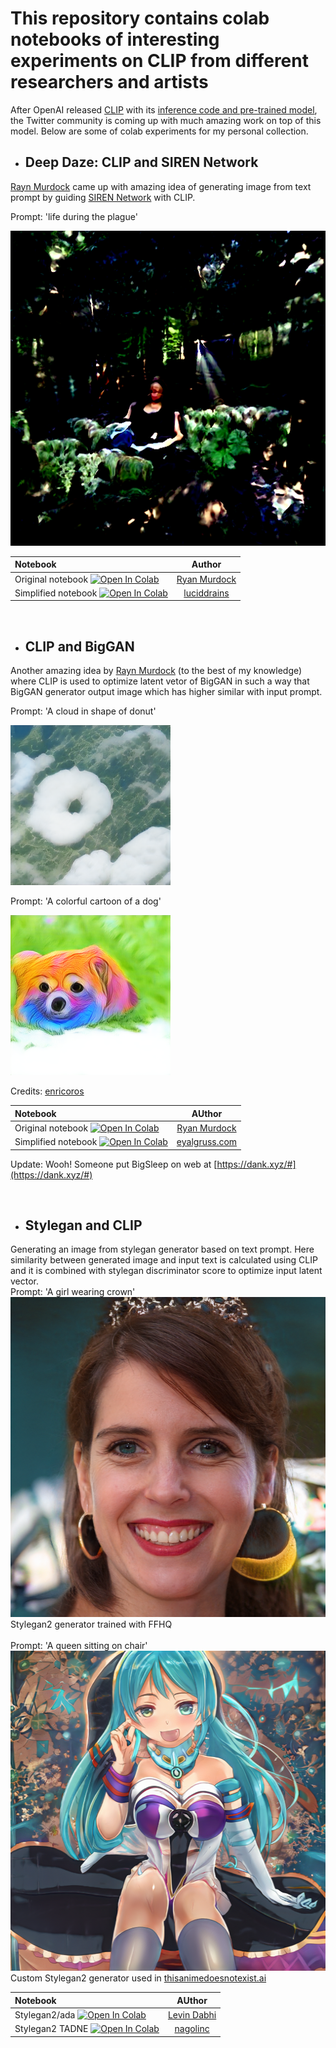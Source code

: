 # This repository contains colab notebooks of interesting experiments on CLIP from different researchers and artists

After OpenAI released [CLIP](https://cdn.openai.com/papers/Learning_Transferable_Visual_Models_From_Natural_Language_Supervision.pdf) with its [inference code and pre-trained model](https://github.com/openai/CLIP), the Twitter community is coming up with much amazing work on top of this model. Below are some of colab experiments for my personal collection.


- ## Deep Daze: CLIP and SIREN Network

[Rayn Murdock](https://twitter.com/advadnoun) came up with amazing idea of generating image from text prompt by guiding [SIREN Network](https://vsitzmann.github.io/siren/) with CLIP.

Prompt: 'life during the plague'

![life during the plague](images/DeepDaze_life-during-the-plague.png)

[colab-badge]: <https://colab.research.google.com/assets/colab-badge.svg>

| Notebook | Author |
| :--- | :---:      |
| Original notebook [![Open In Colab][colab-badge]](https://colab.research.google.com/github/levindabhi/CLIP-Notebooks/blob/main/CLIP_%26_gradient_ascent_for_text_to_image_(Deep_Daze%20).ipynb) | [Ryan Murdock](https://twitter.com/advadnoun)
| Simplified notebook [![Open In Colab][colab-badge]](https://colab.research.google.com/github/levindabhi/CLIP-Notebooks/blob/main/Deep_Daze.ipynb) | [luciddrains](https://github.com/lucidrains/deep-daze)


<br>

- ## CLIP and BigGAN

Another amazing idea by [Rayn Murdock](https://twitter.com/advadnoun) (to the best of my knowledge) where CLIP is used to optimize latent vetor of BigGAN in such a way that BigGAN generator output image which has higher similar with input prompt.

Prompt: 'A cloud in shape of donut'

![A-clouds-in-the-shape-of-a-donut](images/BigSleep_A-clouds-in-the-shape-of-a-donut.png)

Prompt: 'A colorful cartoon of a dog'

![BigSleep_a-colorful-cartoon-of-a-dog](images/BigSleep_a-colorful-cartoon-of-a-dog.png)

Credits: [enricoros](https://github.com/lucidrains/big-sleep/issues/13)

| Notebook | AUthor |
| :--- | :---:      |
| Original notebook [![Open In Colab][colab-badge]](https://colab.research.google.com/github/levindabhi/CLIP-Notebooks/blob/main/The_Big_Sleep_BigGANxCLIP.ipynb) | [Ryan Murdock](https://twitter.com/advadnoun)
| Simplified notebook [![Open In Colab][colab-badge]](https://colab.research.google.com/github/levindabhi/CLIP-Notebooks/blob/main/ClipBigGAN.ipynb) | [eyalgruss.com](https://twitter.com/eyaler)

Update: Wooh! Someone put BigSleep on web at [https://dank.xyz/#](https://dank.xyz/#)

<br>

- ## Stylegan and CLIP
Generating an image from stylegan generator based on text prompt. Here similarity between generated image and input text is calculated using CLIP and it is combined with stylegan discriminator score to optimize input latent vector.
<br>
Prompt: 'A girl wearing crown'
<br>
<img src="images/stylegan_A-Queen-wearing-crown.png" alt="A-Queen-wearing-crown" width="512" height="512">
<br>
Stylegan2 generator trained with FFHQ
<br>
<br>
Prompt: 'A queen sitting on chair'
<br>
<img src="images/A-queen-sitting-on-chair.png" alt="A-Queen-wearing-crown" width="512" height="512">
<br>
Custom Stylegan2 generator used in <a href="https://thisanimedoesnotexist.ai/">thisanimedoesnotexist.ai</a>
<br>

| Notebook | AUthor |
| :--- | :---:      |
| Stylegan2/ada [![Open In Colab][colab-badge]](https://colab.research.google.com/github/levindabhi/CLIP-Notebooks/blob/main/CLIP_StyleGAN.ipynb) | [Levin Dabhi](https://twitter.com/DabhiLevin)
| Stylegan2 TADNE [![Open In Colab][colab-badge]](https://colab.research.google.com/github/nagolinc/notebooks/blob/main/CLIP_%2B_TADNE_(pytorch)_v2.ipynb) | [nagolinc](https://github.com/nagolinc/notebooks)

<br>



